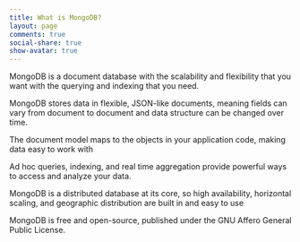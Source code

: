 ```yaml
---
title: What is MongoDB?
layout: page
comments: true
social-share: true
show-avatar: true
---
```


MongoDB is a document database with the scalability and flexibility that you want with the querying and indexing that you need.

MongoDB stores data in flexible, JSON-like documents, meaning fields can vary from document to document and data structure can be changed over time.

The document model maps to the objects in your application code, making data easy to work with

Ad hoc queries, indexing, and real time aggregation provide powerful ways to access and analyze your data.

MongoDB is a distributed database at its core, so high availability, horizontal scaling, and geographic distribution are built in and easy to use

MongoDB is free and open-source, published under the GNU Affero General Public License.
